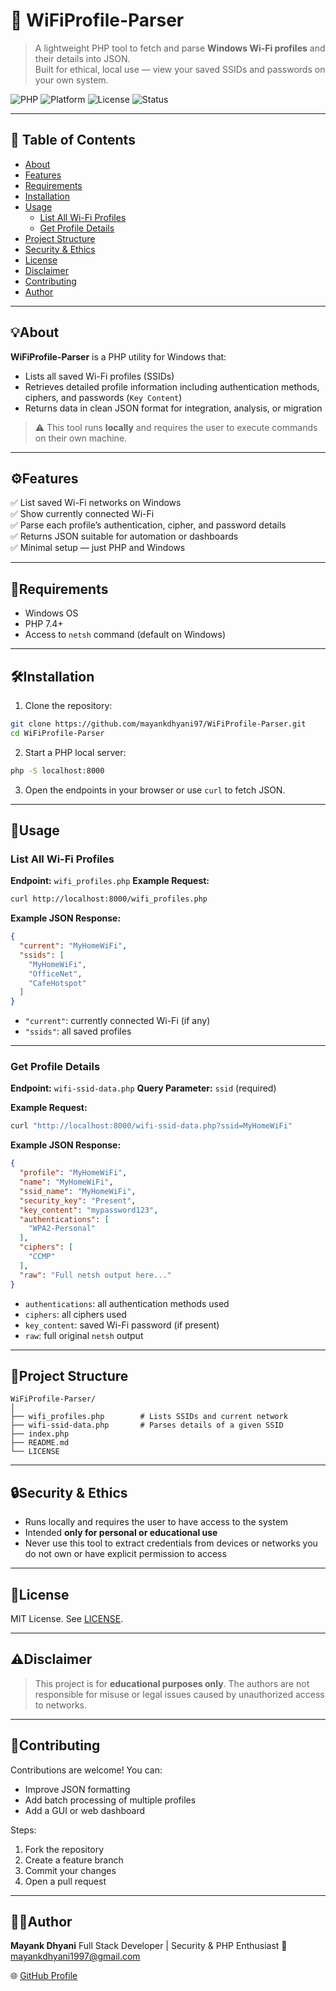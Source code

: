 # 🔐 WiFiProfile-Parser

> A lightweight PHP tool to fetch and parse **Windows Wi-Fi profiles** and their details into JSON.  
> Built for ethical, local use — view your saved SSIDs and passwords on your own system.

![PHP](https://img.shields.io/badge/PHP-7.4%2B-blue)
![Platform](https://img.shields.io/badge/Platform-Windows-blue)
![License](https://img.shields.io/badge/License-MIT-green)
![Status](https://img.shields.io/badge/Status-Stable-brightgreen)

---

## 📖 Table of Contents
- [About](#about)
- [Features](#features)
- [Requirements](#requirements)
- [Installation](#installation)
- [Usage](#usage)
  - [List All Wi-Fi Profiles](#list-all-wi-fi-profiles)
  - [Get Profile Details](#get-profile-details)
- [Project Structure](#project-structure)
- [Security & Ethics](#security--ethics)
- [License](#license)
- [Disclaimer](#disclaimer)
- [Contributing](#contributing)
- [Author](#author)

---

## 💡About

**WiFiProfile-Parser** is a PHP utility for Windows that:
- Lists all saved Wi-Fi profiles (SSIDs)
- Retrieves detailed profile information including authentication methods, ciphers, and passwords (`Key Content`)  
- Returns data in clean JSON format for integration, analysis, or migration

> ⚠️ This tool runs **locally** and requires the user to execute commands on their own machine.

---

## ⚙️Features

✅ List saved Wi-Fi networks on Windows  
✅ Show currently connected Wi-Fi  
✅ Parse each profile’s authentication, cipher, and password details  
✅ Returns JSON suitable for automation or dashboards  
✅ Minimal setup — just PHP and Windows  

---

## 🧾Requirements

- Windows OS  
- PHP 7.4+  
- Access to `netsh` command (default on Windows)  

---

## 🛠️Installation

1. Clone the repository:
```bash
git clone https://github.com/mayankdhyani97/WiFiProfile-Parser.git
cd WiFiProfile-Parser
````

2. Start a PHP local server:

```bash
php -S localhost:8000
```

3. Open the endpoints in your browser or use `curl` to fetch JSON.

---

## 🚀Usage

### List All Wi-Fi Profiles

**Endpoint:** `wifi_profiles.php`
**Example Request:**

```bash
curl http://localhost:8000/wifi_profiles.php
```

**Example JSON Response:**

```json
{
  "current": "MyHomeWiFi",
  "ssids": [
    "MyHomeWiFi",
    "OfficeNet",
    "CafeHotspot"
  ]
}
```

* `"current"`: currently connected Wi-Fi (if any)
* `"ssids"`: all saved profiles

---

### Get Profile Details

**Endpoint:** `wifi-ssid-data.php`
**Query Parameter:** `ssid` (required)

**Example Request:**

```bash
curl "http://localhost:8000/wifi-ssid-data.php?ssid=MyHomeWiFi"
```

**Example JSON Response:**

```json
{
  "profile": "MyHomeWiFi",
  "name": "MyHomeWiFi",
  "ssid_name": "MyHomeWiFi",
  "security_key": "Present",
  "key_content": "mypassword123",
  "authentications": [
    "WPA2-Personal"
  ],
  "ciphers": [
    "CCMP"
  ],
  "raw": "Full netsh output here..."
}
```

* `authentications`: all authentication methods used
* `ciphers`: all ciphers used
* `key_content`: saved Wi-Fi password (if present)
* `raw`: full original `netsh` output

---

## 📁Project Structure

```
WiFiProfile-Parser/
│
├── wifi_profiles.php        # Lists SSIDs and current network
├── wifi-ssid-data.php       # Parses details of a given SSID
├── index.php
├── README.md
└── LICENSE
```

---

## 🔒Security & Ethics

* Runs locally and requires the user to have access to the system
* Intended **only for personal or educational use**
* Never use this tool to extract credentials from devices or networks you do not own or have explicit permission to access

---

## 📜License

MIT License. See [LICENSE](./LICENSE).

---

## ⚠️Disclaimer

> This project is for **educational purposes only**.
> The authors are not responsible for misuse or legal issues caused by unauthorized access to networks.

---

## 🤝Contributing

Contributions are welcome! You can:

* Improve JSON formatting
* Add batch processing of multiple profiles
* Add a GUI or web dashboard

Steps:

1. Fork the repository
2. Create a feature branch
3. Commit your changes
4. Open a pull request

---

## 👨‍💻Author

**Mayank Dhyani**
Full Stack Developer | Security & PHP Enthusiast
📧 [mayankdhyani1997@gmail.com](mailto:mayankdhyani1997@gmail.com)

🌐 [GitHub Profile](https://github.com/mayankdhyani97)
